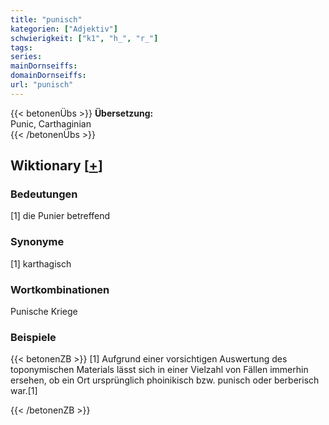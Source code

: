 ```yaml
---
title: "punisch"
kategorien: ["Adjektiv"]
schwierigkeit: ["k1", "h_", "r_"]
tags:
series:
mainDornseiffs:
domainDornseiffs:
url: "punisch"
---
```


{{< betonenÜbs >}}
**Übersetzung:**  
Punic, Carthaginian  
{{< /betonenÜbs >}}

## Wiktionary [[+](https://de.wiktionary.org/wiki/punisch)]

### Bedeutungen
[1] die Punier betreffend  

### Synonyme
[1] karthagisch  

### Wortkombinationen
Punische Kriege  

### Beispiele
{{< betonenZB >}}
[1] Aufgrund einer vorsichtigen Auswertung des toponymischen Materials lässt sich in einer Vielzahl von Fällen immerhin ersehen, ob ein Ort ursprünglich phoinikisch bzw. punisch oder berberisch war.[1]  

{{< /betonenZB >}}

